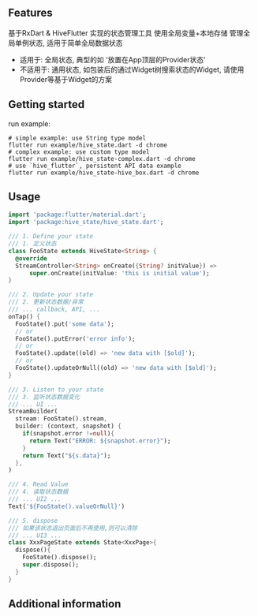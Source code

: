 ## Features
基于RxDart & HiveFlutter 实现的状态管理工具
使用全局变量+本地存储 管理全局单例状态, 适用于简单全局数据状态

- 适用于:
全局状态, 典型的如 '放置在App顶层的Provider状态'
- 不适用于:
通用状态, 如包装后的通过Widget树搜索状态的Widget, 请使用Provider等基于Widget的方案

## Getting started

run example:

```shell
# simple example: use String type model
flutter run example/hive_state.dart -d chrome
# complex example: use custom type model
flutter run example/hive_state-complex.dart -d chrome
# use `hive_flutter`, persistent API data example
flutter run example/hive_state-hive_box.dart -d chrome
```

## Usage

```dart
import 'package:flutter/material.dart';
import 'package:hive_state/hive_state.dart';

/// 1. Define your state
/// 1. 定义状态
class FooState extends HiveState<String> {
  @override
  StreamController<String> onCreate({String? initValue}) =>
      super.onCreate(initValue: 'this is initial value');
}

/// 2. Update your state
/// 2. 更新状态数据/异常
/// ... callback, API, ...
onTap() {
  FooState().put('some data');
  // or
  FooState().putError('error info');
  // or 
  FooState().update((old) => 'new data with [$old]');
  // or
  FooState().updateOrNull((old) => 'new data with [$old]');
}

/// 3. Listen to your state
/// 3. 监听状态数据变化
/// ... UI ...
StreamBuilder(
  stream: FooState().stream,
  builder: (context, snapshot) {
    if(snapshot.error !=null){
      return Text("ERROR: ${snapshot.error}");
    } 
    return Text("${s.data}");
  },
)

/// 4. Read Value
/// 4. 读取状态数据
/// ... UI2 ...
Text('${FooState().valueOrNull}')

/// 5. dispose
/// 如果该状态退出页面后不再使用,则可以清除
/// ... UI3 ...
class XxxPageState extends State<XxxPage>{
  dispose(){
    FooState().dispose();
    super.dispose();
  }
}

```

## Additional information

